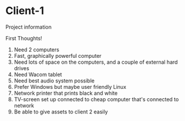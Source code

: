 # Client-1
Project information

First Thoughts!

1. Need 2 computers
2. Fast, graphically powerful computer 
3. Need lots of space on the computers, and a couple of external hard drives
4. Need Wacom tablet
5. Need best audio system possible
6. Prefer Windows but maybe user friendly Linux
7. Network printer that prints black and white
8. TV-screen set up connected to cheap computer that's connected to network
9. Be able to give assets to client 2 easily
